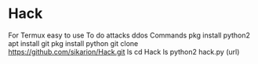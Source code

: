 # Hack
For Termux easy to use 
To do attacks ddos
Commands
pkg install python2
apt install git
pkg install python
git clone https://github.com/sikarion/Hack.git
ls
cd Hack
ls
python2 hack.py (url)


